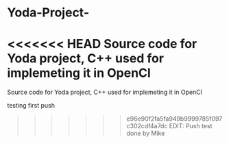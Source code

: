 # Yoda-Project-
<<<<<<< HEAD
Source code for Yoda project, C++ used for implemeting it in OpenCl 
=======
Source code for Yoda project, C++ used for implemeting it in OpenCl

testing first push  
>>>>>>> e96e90f2fa5fa949b9999785f097c302cdf4a7dc
EDIT: Push test done by Mike
